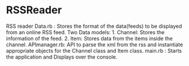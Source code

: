 # RSSReader
RSS reader
Data.rb : Stores the format of the data(feeds) to be displayed from an online RSS feed. Two Data models:
                 1. Channel: Stores the information of the feed.
                 2. Item:  Stores data from the items inside the channel.
APImanager.rb:  API to parse the xml from the rss and instantiate appropriate objects for the Channel class and Item class.
main.rb :  Starts the application and Displays over the console.
